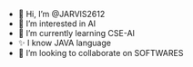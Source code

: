 - 👋 Hi, I’m @JARVIS2612
- 👀 I’m interested in AI
- 🌱 I’m currently learning CSE-AI 
- ✨ I know JAVA language
- 💞️ I’m looking to collaborate on SOFTWARES 

<!---
JARVIS2612/JARVIS2612 is a ✨ special ✨ repository because its `README.md` (this file) appears on your GitHub profile.
You can click the Preview link to take a look at your changes.
--->
